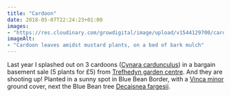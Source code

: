 ```yaml
---
title: "Cardoon"
date: 2018-05-07T22:24:23+01:00
images: 
- "https://res.cloudinary.com/growdigital/image/upload/v1544129700/cardoon-41869673262.jpg"
imageAlt: 
- "Cardoon leaves amidst mustard plants, on a bed of bark mulch"
---
```


Last year I splashed out on 3 cardoons ([Cynara cardunculus](https://www.pfaf.org/user/Plant.aspx?LatinName=cynara+cardunculus)) in a bargain basement sale (5 plants for £5) from [Trefhedyn garden centre](https://www.trefhedyn.co.uk). And they are shooting up! Planted in a sunny spot in Blue Bean Border, with a [Vinca minor](https://www.pfaf.org/user/Plant.aspx?LatinName=vinca+minor) ground cover, next the Blue Bean tree [Decaisnea fargesii](https://www.pfaf.org/user/Plant.aspx?LatinName=decaisnea+fargesii).
